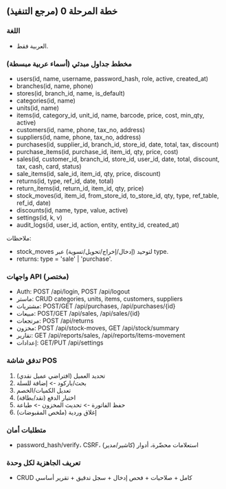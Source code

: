 ## خطة المرحلة 0 (مرجع التنفيذ)

### اللغة

- العربية فقط.

### مخطط جداول مبدئي (أسماء عربية مبسطة)

- users(id, name, username, password_hash, role, active, created_at)
- branches(id, name, phone)
- stores(id, branch_id, name, is_default)
- categories(id, name)
- units(id, name)
- items(id, category_id, unit_id, name, barcode, price, cost, min_qty, active)
- customers(id, name, phone, tax_no, address)
- suppliers(id, name, phone, tax_no, address)
- purchases(id, supplier_id, branch_id, store_id, date, total, tax, discount)
- purchase_items(id, purchase_id, item_id, qty, price, cost)
- sales(id, customer_id, branch_id, store_id, user_id, date, total, discount, tax, cash, card, status)
- sale_items(id, sale_id, item_id, qty, price, discount)
- returns(id, type, ref_id, date, total)
- return_items(id, return_id, item_id, qty, price)
- stock_moves(id, item_id, from_store_id, to_store_id, qty, type, ref_table, ref_id, date)
- discounts(id, name, type, value, active)
- settings(id, k, v)
- audit_logs(id, user_id, action, entity, entity_id, created_at)

ملاحظات:

- stock_moves لتوحيد (إدخال/إخراج/تحويل/تسوية) عبر type.
- returns: type = 'sale' | 'purchase'.

### واجهات API (مختصر)

- Auth: POST /api/login, POST /api/logout
- ماستر: CRUD categories, units, items, customers, suppliers
- مشتريات: POST/GET /api/purchases, /api/purchases/{id}
- مبيعات: POST/GET /api/sales, /api/sales/{id}
- مرتجعات: POST /api/returns
- مخزون: POST /api/stock-moves, GET /api/stock/summary
- تقارير: GET /api/reports/sales, /api/reports/items-movement
- إعدادات: GET/PUT /api/settings

### تدفق شاشة POS

1. تحديد العميل (افتراضي عميل نقدي)
2. بحث/باركود -> إضافة للسلة
3. تعديل الكميات/الخصم
4. اختيار الدفع (نقد/بطاقة)
5. حفظ الفاتورة -> تحديث المخزون -> طباعة
6. إغلاق وردية (ملخص المقبوضات)

### متطلبات أمان

- password_hash/verify، CSRF، استعلامات محضّرة، أدوار (كاشير/مدير)

### تعريف الجاهزية لكل وحدة

- CRUD كامل + صلاحيات + فحص إدخال + سجل تدقيق + تقرير أساسي
